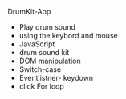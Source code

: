  DrumKit-App 


- Play drum sound 
- using the keybord and mouse
- JavaScript
- drum sound kit
- DOM manipulation
- Switch-case
- Eventlistner- keydown
-  click For loop


